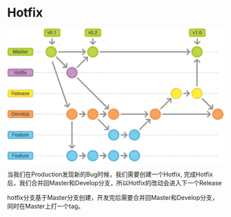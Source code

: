 # Hotfix

![](../../.gitbook/assets/tu-pian-7.png)

当我们在Production发现新的Bug时候，我们需要创建一个Hotfix, 完成Hotfix后，我们合并回Master和Develop分支，所以Hotfix的改动会进入下一个Release

hotfix分支基于Master分支创建，开发完后需要合并回Master和Develop分支，同时在Master上打一个tag。


